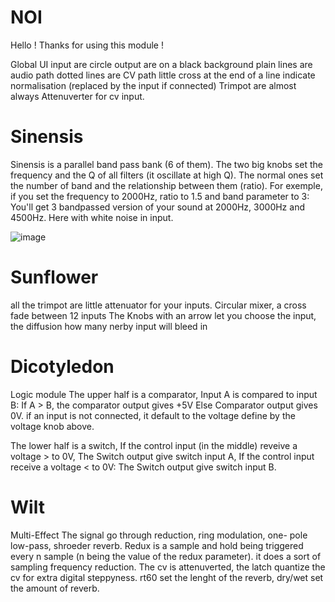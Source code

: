 # NOI

Hello !
Thanks for using this module !

Global UI
input are circle
output are on a black background
plain lines are audio path
dotted lines are CV path
little cross at the end of a line indicate normalisation (replaced by the input if connected)
Trimpot are almost always Attenuverter for cv input.

# Sinensis

Sinensis is a parallel band pass bank (6 of them).
The two big knobs set the frequency and the Q of all filters (it oscillate at high Q).
The normal ones set the number of band and the relationship between them (ratio).
For exemple, if you set the frequency to 2000Hz, ratio to 1.5 and band parameter to 3:
You'll get 3 bandpassed version of your sound at 2000Hz, 3000Hz and 4500Hz.
Here with white noise in input.

![image](https://user-images.githubusercontent.com/117636251/212921153-b8240dd6-806a-485d-9e3d-f4fb1ce3b8fb.png)


# Sunflower

all the trimpot are little attenuator for your inputs. 
Circular mixer, a cross fade between 12 inputs
The Knobs with an arrow let you choose the input, the diffusion how many nerby input will bleed in


# Dicotyledon
Logic module
The upper half is a comparator, 
Input A is compared to input B: 
If A > B, the comparator output gives +5V
Else Comparator output gives 0V.
if an input is not connected, it default to the voltage define by the voltage knob above.

The lower half is a switch, 
If the control input (in the middle) reveive a voltage > to 0V,
The Switch output give switch input A, 
If the control input receive a voltage < to 0V:
The Switch output give switch input B.


# Wilt
Multi-Effect
The signal go through reduction, ring modulation, one- pole low-pass, shroeder reverb.
Redux is a sample and hold being triggered every n sample (n being the value of the redux parameter).
it does a sort of sampling frequency reduction. 
The cv is attenuverted, the latch quantize the cv for extra digital steppyness.
rt60 set the lenght of the reverb, dry/wet set the amount of reverb.

